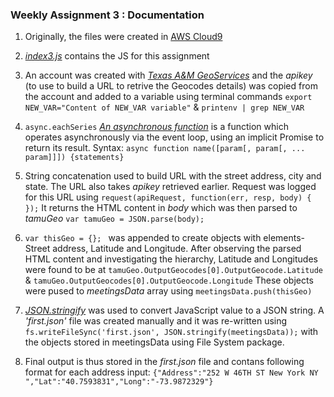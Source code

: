 ### **Weekly Assignment 3 : Documentation**


1. Originally, the files were created in [AWS Cloud9](https://console.aws.amazon.com/cloud9/ide/b7302c5d5d9e4cdea20fc8f53b1356a2?#)

2. [*index3.js*](https://github.com/aaditirokade/data-structures/blob/master/weekly_assignment3/index3.js) contains the JS for this assignment

3. An account was created with [*Texas A&M GeoServices*](https://geoservices.tamu.edu/Signup/) and the *apikey* (to use to build a URL to retrive the Geocodes details) was copied from the account and added to a variable using terminal commands 
```export NEW_VAR="Content of NEW_VAR variable"``` &
```printenv | grep NEW_VAR```

4. ```async.eachSeries``` [*An asynchronous function*](https://developer.mozilla.org/en-US/docs/Web/JavaScript/Reference/Statements/async_function) is a function which operates asynchronously via the event loop, using an implicit Promise to return its result. Syntax:
```async function name([param[, param[, ... param]]]) {statements}```

5. String concatenation used to build URL with the street address, city and state. The URL also takes _apikey_ retrieved earlier. Request was logged for this URL using ```request(apiRequest, function(err, resp, body) { });``` It returns the HTML content in _body_ which was then parsed to _tamuGeo_ ```var tamuGeo = JSON.parse(body);```

6. ```var thisGeo = {}; ``` was appended to create objects with elements- Street address, Latitude and Longitude. After observing the parsed HTML content and investigating the hierarchy, Latitude and Longitudes were found to be at ```tamuGeo.OutputGeocodes[0].OutputGeocode.Latitude``` & ```tamuGeo.OutputGeocodes[0].OutputGeocode.Longitude``` These objects were pused to _meetingsData_ array using ```meetingsData.push(thisGeo)```

7. [*JSON.stringify*](https://developer.mozilla.org/en-US/docs/Web/JavaScript/Reference/Global_Objects/JSON/stringify) was used to convert JavaScript value to a JSON string. A *'first.json'* file was created manually and it was re-written using ```fs.writeFileSync('first.json', JSON.stringify(meetingsData));``` with the objects stored in meetingsData using File System package.

8. Final output is thus stored in the _*first.json*_ file and contans following format for each address input: ```{"Address":"252 W 46TH ST New York NY ","Lat":"40.7593831","Long":"-73.9872329"}```
